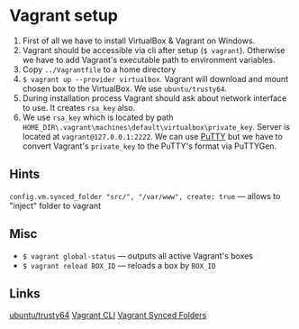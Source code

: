 # Vagrant setup

1. First of all we have to install VirtualBox & Vagrant on Windows.
2. Vagrant should be accessible via cli after setup (`$ vagrant`). Otherwise we have to add Vagrant\'s executable path to environment variables.
3. Copy `../Vagrantfile` to a home directory
4. `$ vagrant up --provider virtualbox`.
    Vagrant will download and mount chosen box to the VirtualBox. We use `ubuntu/trusty64`.
5. During installation process Vagrant should ask about network interface to use. It creates `rsa_key` also.
6. We use `rsa_key` which is located by path `HOME_DIR\.vagrant\machines\default\virtualbox\private_key`. Server is located at `vagrant@127.0.0.1:2222`. We can use [PuTTY](http://www.chiark.greenend.org.uk/~sgtatham/putty/download.html) but we have to convert Vagrant\'s `private_key` to the PuTTY\'s format via PuTTYGen.

## Hints
`config.vm.synced_folder "src/", "/var/www", create: true` — allows to "inject" folder to vagrant

## Misc
* `$ vagrant global-status` — outputs all active Vagrant\'s boxes
* `$ vagrant reload BOX_ID` — reloads a box by `BOX_ID`

## Links
[ubuntu/trusty64](https://atlas.hashicorp.com/ubuntu/boxes/trusty64)
[Vagrant CLI](https://www.vagrantup.com/docs/cli/)
[Vagrant Synced Folders](https://www.vagrantup.com/docs/synced-folders/basic_usage.html)
